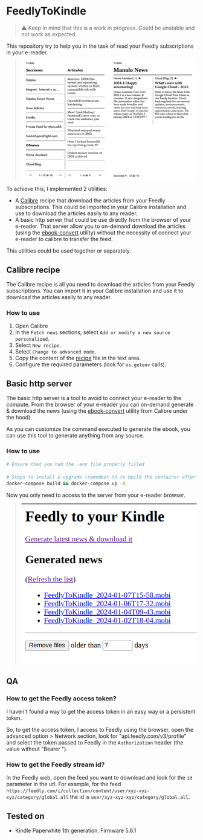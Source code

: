 # FeedlyToKindle

> ⚠️ Keep in mind that this is a work in progress. Could be unstable and not work as expected.

This repository try to help you in the task of read your Feedly subscriptions in your e-reader.

> ![example_in_kindle](./docs/example_in_kindle.png)

To achieve this, I implemented 2 utilities:
- A [Calibre](https://calibre-ebook.com/) recipe that download the articles from your Feedly subscriptions. This could be imported in your Calibre installation and use to download the articles easily to any reader.
- A basic http server that could be use directly from the browser of your e-reader. That server allow you to on-demand download the articles (using the [ebook-convert](https://manual.calibre-ebook.com/generated/en/ebook-convert.html) utility) without the necessity of connect your e-reader to calibre to transfer the feed.

This utilities could be used together or separately.


## Calibre recipe

The Calibre recipe is all you need to download the articles from your Feedly subscriptions. You can import it in your Calibre installation and use it to download the articles easily to any reader.

### How to use
1. Open Calibre
2. In the `Fetch news` sections, select `Add or modify a new source personalized`.
3. Select `New recipe`.
4. Select `Change to advanced mode`.
5. Copy the content of the [recipe](./FeedlyToCalibre.recipe) file in the text area.
6. Configure the required parameters (look for `os.getenv` calls).


## Basic http server

The basic http server is a tool to avoid to connect your e-reader to the compute. From the browser of your e-reader you can on-demand generate & download the news (using the [ebook-convert](https://manual.calibre-ebook.com/generated/en/ebook-convert.html) utility from Calibre under the hood).

As you can customize the command executed to generate the ebook, you can use this tool to generate anything from any source.

### How to use
```bash
# Ensure that you had the .env file properly filled

# Steps to install & upgrade (remember to re-build the container after upgrade)
docker-compose build && docker-compose up -d
```

Now you only need to access to the server from your e-reader browser.

> ![example_basic_http_server](./docs/example_basic_http_server.png)

## QA

### How to get the Feedly access token?
I haven't found a way to get the access token in an easy way or a persistent token.

So, to get the access token, I access to Feedly using the browser, open the advanced option > Network section, look for "api.feedly.com/v3/profile" and select the token passed to Feedly in the `Authorization` header (the value without "Bearer ").

### How to get the Feedly stream id?
In the Feedly web, open the feed you want to download and look for the `id` parameter in the url. For example, for the feed `https://feedly.com/i/collection/content/user/xyz-xyz-xyz/category/global.all` the id is `user/xyz-xyz-xyz/category/global.all`.

## Tested on
- Kindle Paperwhite 1th generation. Firmware 5.6.1
